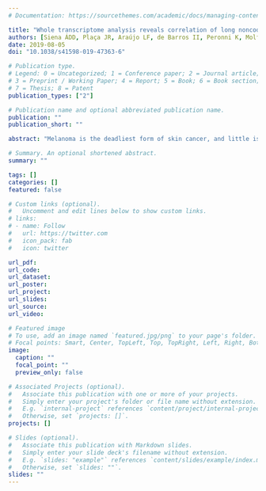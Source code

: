 ```yaml
---
# Documentation: https://sourcethemes.com/academic/docs/managing-content/

title: "Whole transcriptome analysis reveals correlation of long noncoding RNA ZEB1-AS1 with invasive profile in melanoma"
authors: [Siena ÁDD, Plaça JR, Araújo LF, de Barros II, Peronni K, Molfetta G, de Biagi CAO Jr, Espreafico EM, Sousa JF, Silva WA Jr]
date: 2019-08-05
doi: "10.1038/s41598-019-47363-6"

# Publication type.
# Legend: 0 = Uncategorized; 1 = Conference paper; 2 = Journal article;
# 3 = Preprint / Working Paper; 4 = Report; 5 = Book; 6 = Book section;
# 7 = Thesis; 8 = Patent
publication_types: ["2"]

# Publication name and optional abbreviated publication name.
publication: ""
publication_short: ""

abstract: "Melanoma is the deadliest form of skin cancer, and little is known about the impact of deregulated expression of long noncoding RNAs (lncRNAs) in the progression of this cancer. In this study, we explored RNA-Seq data to search for lncRNAs associated with melanoma progression. We found distinct lncRNA gene expression patterns across melanocytes, primary and metastatic melanoma cells. Also, we observed upregulation of the lncRNA ZEB1-AS1 (ZEB1 antisense RNA 1) in melanoma cell lines. Data analysis from The Cancer Genome Atlas (TCGA) confirmed higher ZEB1-AS1 expression in metastatic melanoma and its association with hotspot mutations in BRAF (B-Raf proto-oncogene, serine/threonine kinase) gene and RAS family genes. In addition, a positive correlation between ZEB1-AS1 and ZEB1 (zinc finger E-box binding homeobox 1) gene expression was verified in primary and metastatic melanomas. Using gene expression signatures indicative of invasive or proliferative phenotypes, we found an association between ZEB1-AS1 upregulation and a transcriptional profile for invasiveness. Enrichment analysis of correlated genes demonstrated cancer genes and pathways associated with ZEB1-AS1. We suggest that the lncRNA ZEB1-AS1 could function by activating ZEB1 gene expression, thereby influencing invasiveness and phenotype switching in melanoma, an epithelial-to-mesenchymal transition (EMT)-like process, which the ZEB1 gene has an essential role."

# Summary. An optional shortened abstract.
summary: ""

tags: []
categories: []
featured: false

# Custom links (optional).
#   Uncomment and edit lines below to show custom links.
# links:
# - name: Follow
#   url: https://twitter.com
#   icon_pack: fab
#   icon: twitter

url_pdf:
url_code:
url_dataset:
url_poster:
url_project:
url_slides:
url_source:
url_video:

# Featured image
# To use, add an image named `featured.jpg/png` to your page's folder. 
# Focal points: Smart, Center, TopLeft, Top, TopRight, Left, Right, BottomLeft, Bottom, BottomRight.
image:
  caption: ""
  focal_point: ""
  preview_only: false

# Associated Projects (optional).
#   Associate this publication with one or more of your projects.
#   Simply enter your project's folder or file name without extension.
#   E.g. `internal-project` references `content/project/internal-project/index.md`.
#   Otherwise, set `projects: []`.
projects: []

# Slides (optional).
#   Associate this publication with Markdown slides.
#   Simply enter your slide deck's filename without extension.
#   E.g. `slides: "example"` references `content/slides/example/index.md`.
#   Otherwise, set `slides: ""`.
slides: ""
---
```

